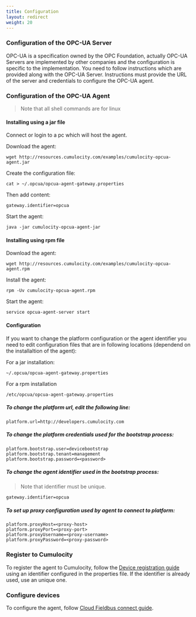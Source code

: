 ```yaml
---
title: Configuration
layout: redirect
weight: 20
---
```


### Configuration of the OPC-UA Server
OPC-UA is a specification owned by the OPC Foundation, actually OPC-UA Servers are implemented by other companies and the configuration is specific to the implementation. 
You need to follow instructions which are provided along with the OPC-UA Server. 
Instructions must provide the URL of the server and credentials to configure the OPC-UA agent.

### Configuration of the OPC-UA Agent
> Note that all shell commands are for linux

#### Installing using a jar file
Connect or login to a pc which will host the agent. 

Download the agent:

    wget http://resources.cumulocity.com/examples/cumulocity-opcua-agent.jar

Create the configuration file:

    cat > ~/.opcua/opcua-agent-gateway.properties
    
Then add content:

    gateway.identifier=opcua

Start the agent:

    java -jar cumulocity-opcua-agent-jar

#### Installing using rpm file

Download the agent:

    wget http://resources.cumulocity.com/examples/cumulocity-opcua-agent.rpm

Install the agent:

    rpm -Uv cumulocity-opcua-agent.rpm

Start the agent:

    service opcua-agent-server start
    
#### Configuration
If you want to change the platform configuration or the agent identifier you need to edit configuration files that are in following locations (dependend on the installaltion of the agent):

For a jar installation:
    
    ~/.opcua/opcua-agent-gateway.properties

For a rpm installation

    /etc/opcua/opcua-agent-gateway.properties

##### To change the platform url, edit the following line:

    platform.url=http://developers.cumulocity.com
    
##### To change the platform credentials used for the bootstrap process:

    platform.bootstrap.user=devicebootstrap
    platform.bootstrap.tenant=management
    platform.bootstrap.password=<password>

##### To change the agent identifier used in the bootstrap process:

> Note that identifier must be unique.

    gateway.identifier=opcua
    
##### To set up proxy configuration used by agent to connect to platform:

    platform.proxyHost=<proxy-host>
    platform.proxyPort=<proxy-port>
    platform.proxyUsername=<proxy-username>
    platform.proxyPassword=<proxy-password>

### Register to Cumulocity
To register the agent to Cumulocity, follow the [Device registration guide](/users-guide/device-management/#device-registration) using an identifier configured in the properties file. 
If the identifier is already used, use an unique one.

### Configure devices
To configure the agent, follow [Cloud Fieldbus connect guide](/users-guide/cloud-fieldbus/#connect).

